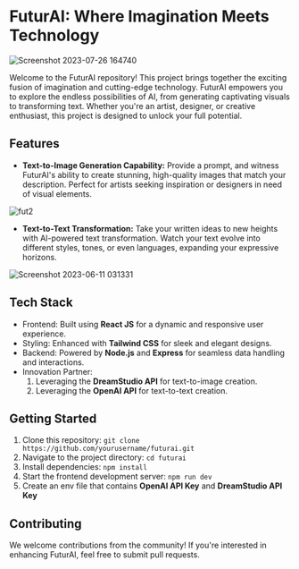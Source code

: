 # FuturAI: Where Imagination Meets Technology

![Screenshot 2023-07-26 164740](https://github.com/abdullahnaeem007/FuturAI/assets/137498592/733ceb35-e2b9-41f8-8129-c4125eb3a5b5)


Welcome to the FuturAI repository! This project brings together the exciting fusion of imagination and cutting-edge technology. FuturAI empowers you to explore the endless possibilities of AI, from generating captivating visuals to transforming text. Whether you're an artist, designer, or creative enthusiast, this project is designed to unlock your full potential.

## Features

- **Text-to-Image Generation Capability:** Provide a prompt, and witness FuturAI's ability to create stunning, high-quality images that match your description. Perfect for artists seeking inspiration or designers in need of visual elements.


![fut2](https://github.com/abdullahnaeem007/FuturAI/assets/137498592/68812dab-8baa-40cd-aba2-c21354330f13)


- **Text-to-Text Transformation:** Take your written ideas to new heights with AI-powered text transformation. Watch your text evolve into different styles, tones, or even languages, expanding your expressive horizons.


![Screenshot 2023-06-11 031331](https://github.com/abdullahnaeem007/FuturAI/assets/137498592/8d13cd5d-8911-4cdd-a926-52b706535b4c)



## Tech Stack

- Frontend: Built using **React JS** for a dynamic and responsive user experience.
- Styling: Enhanced with **Tailwind CSS** for sleek and elegant designs.
- Backend: Powered by **Node.js** and **Express** for seamless data handling and interactions.
- Innovation Partner:
    1. Leveraging the **DreamStudio API** for text-to-image creation.
    2. Leveraging the **OpenAI API** for text-to-text creation.

## Getting Started

1. Clone this repository: `git clone https://github.com/yourusername/futurai.git`
2. Navigate to the project directory: `cd futurai`
3. Install dependencies: `npm install`
4. Start the frontend development server: `npm run dev`
5. Create an env file that contains **OpenAI API Key** and **DreamStudio API Key**

## Contributing

We welcome contributions from the community! If you're interested in enhancing FuturAI, feel free to submit pull requests.
